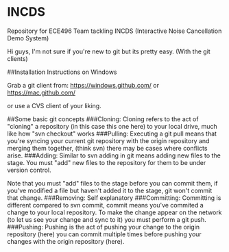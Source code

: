 INCDS
=====

Repository for ECE496 Team tackling INCDS (Interactive Noise Cancellation Demo System)

Hi guys, I'm not sure if you're new to git but its pretty easy. (With the git clients)

##Installation Instructions on Windows

Grab a git client from:
https://windows.github.com/
or
https://mac.github.com/

or use a CVS client of your liking. 

##Some basic git concepts
###Cloning:
Cloning refers to the act of "cloning" a repository (in this case this one here) to your
local drive, much like how "svn checkout" works
###Pulling:
Executing a git pull means that you're syncing your current git repository
with the origin repository and merging them together, (think svn) there may be cases
where conflicts arise.
###Adding:
Similar to svn adding in git means adding new files to the stage. You must "add" new files
to the repository for them to be under version control.

Note that you must "add" files to the stage before you can commit them, if you've modified a file
but haven't added it to the stage, git won't commit that change.
###Removing:
Self explanatory
###Committing:
Committing is different compared to svn commit, commit means you've commited a change to your local repository.
To make the change appear on the network (to let us see your change and sync to it) you must perform a git push.
###Pushing:
Pushing is the act of pushing your change to the origin repository (here) you can commit multiple times before
pushing your changes with the origin repository (here). 
